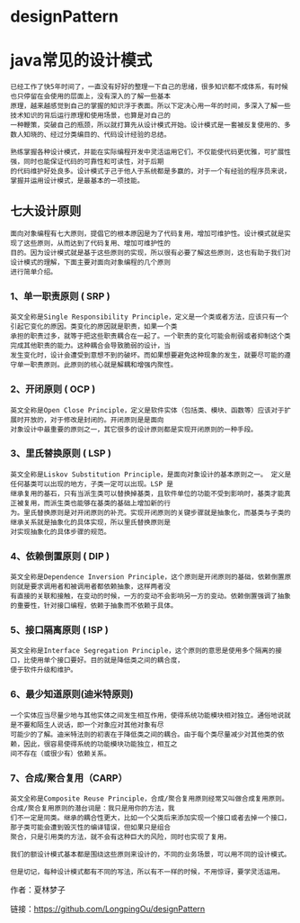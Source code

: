 # designPattern

# java常见的设计模式

    已经工作了快5年时间了，一直没有好好的整理一下自己的思绪，很多知识都不成体系，有时候也只停留在会使用的层面上，没有深入的了解一些基本
    原理，越来越感觉到自己的掌握的知识浮于表面。所以下定决心用一年的时间，多深入了解一些技术知识的背后运行原理和使用场景，也算是对自己的
    一种鞭策，突破自己的瓶颈，所以就打算先从设计模式开始。设计模式是一套被反复使用的、多数人知晓的、经过分类编目的、代码设计经验的总结。
    
    熟练掌握各种设计模式，并能在实际编程开发中灵活运用它们，不仅能使代码更优雅，可扩展性强，同时也能保证代码的可靠性和可读性，对于后期
    的代码维护好处良多。设计模式于己于他人于系统都是多赢的，对于一个有经验的程序员来说，掌握并运用设计模式，是最基本的一项技能。

## 七大设计原则

    面向对象编程有七大原则，提倡它的根本原因是为了代码复用，增加可维护性。设计模式就是实现了这些原则，从而达到了代码复用、增加可维护性的
    目的。因为设计模式就是基于这些原则的实现，所以很有必要了解这些原则，这也有助于我们对设计模式的理解，下面主要对面向对象编程的几个原则
    进行简单介绍。

### 1、单一职责原则 ( SRP )

    英文全称是Single Responsibility Principle，定义是一个类或者方法，应该只有一个引起它变化的原因。类变化的原因就是职责，如果一个类
    承担的职责过多，就等于把这些职责耦合在一起了。一个职责的变化可能会削弱或者抑制这个类完成其他职责的能力。这种耦合会导致脆弱的设计，当
    发生变化时，设计会遭受到意想不到的破坏。而如果想要避免这种现象的发生，就要尽可能的遵守单一职责原则。此原则的核心就是解耦和增强内聚性。

### 2、开闭原则 ( OCP )

    英文全称是Open Close Principle，定义是软件实体（包括类、模块、函数等）应该对于扩展时开放的，对于修改是封闭的。开闭原则是是面向
    对象设计中最重要的原则之一，其它很多的设计原则都是实现开闭原则的一种手段。

### 3、里氏替换原则 ( LSP )

    英文全称是Liskov Substitution Principle，是面向对象设计的基本原则之一。 定义是任何基类可以出现的地方，子类一定可以出现。LSP 是
    继承复用的基石，只有当派生类可以替换掉基类，且软件单位的功能不受到影响时，基类才能真正被复用，而派生类也能够在基类的基础上增加新的行
    为。里氏替换原则是对开闭原则的补充。实现开闭原则的关键步骤就是抽象化，而基类与子类的继承关系就是抽象化的具体实现，所以里氏替换原则是
    对实现抽象化的具体步骤的规范。

### 4、依赖倒置原则 ( DIP )

    英文全称是Dependence Inversion Principle，这个原则是开闭原则的基础，依赖倒置原则就是要求调用者和被调用者都依赖抽象，这样两者没
    有直接的关联和接触，在变动的时候，一方的变动不会影响另一方的变动。依赖倒置强调了抽象的重要性，针对接口编程，依赖于抽象而不依赖于具体。

### 5、接口隔离原则 ( ISP )

    英文全称是Interface Segregation Principle，这个原则的意思是使用多个隔离的接口，比使用单个接口要好。目的就是降低类之间的耦合度，
    便于软件升级和维护。

### 6、最少知道原则(迪米特原则)

    一个实体应当尽量少地与其他实体之间发生相互作用，使得系统功能模块相对独立。通俗地说就是不要和陌生人说话，即一个对象应对其他对象有尽
    可能少的了解。迪米特法则的初衷在于降低类之间的耦合。由于每个类尽量减少对其他类的依赖，因此，很容易使得系统的功能模块功能独立，相互之
    间不存在（或很少有）依赖关系。

### 7、合成/聚合复用（CARP）

    英文全称是Composite Reuse Principle，合成/聚合复用原则经常又叫做合成复用原则。合成/聚合复用原则的潜台词是：我只是用你的方法，我
    们不一定是同类。继承的耦合性更大，比如一个父类后来添加实现一个接口或者去掉一个接口，那子类可能会遭到毁灭性的编译错误，但如果只是组合
    聚合，只是引用类的方法，就不会有这种巨大的风险，同时也实现了复用。

    我们的额设计模式基本都是围绕这些原则来设计的，不同的业务场景，可以用不同的设计模式。
    
    但是切记，每种设计模式都有不同的写法，所以有不一样的时候，不用惊讶，要学灵活运用。

作者：夏林梦子

链接：https://github.com/LongpingOu/designPattern
